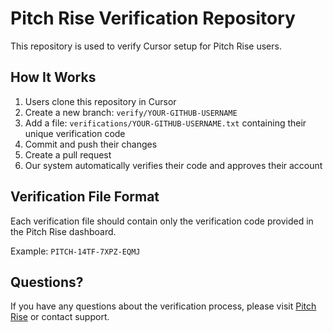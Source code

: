 # Pitch Rise Verification Repository

This repository is used to verify Cursor setup for Pitch Rise users.

## How It Works

1. Users clone this repository in Cursor
2. Create a new branch: `verify/YOUR-GITHUB-USERNAME`
3. Add a file: `verifications/YOUR-GITHUB-USERNAME.txt` containing their unique verification code
4. Commit and push their changes
5. Create a pull request
6. Our system automatically verifies their code and approves their account

## Verification File Format

Each verification file should contain only the verification code provided in the Pitch Rise dashboard.

Example: `PITCH-14TF-7XPZ-EQMJ`

## Questions?

If you have any questions about the verification process, please visit [Pitch Rise](https://pitch-rise.com) or contact support.

